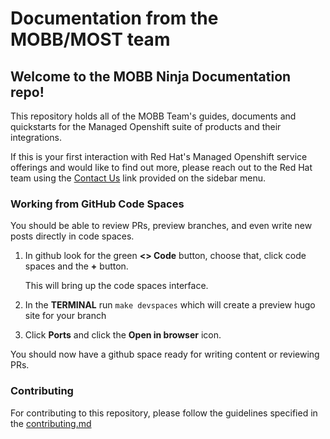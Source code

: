 # Documentation from the MOBB/MOST team

## Welcome to the MOBB Ninja Documentation repo!

This repository holds all of the MOBB Team's guides, documents and quickstarts for the Managed Openshift suite of products and their integrations.

If this is your first interaction with Red Hat's Managed Openshift service offerings and would like to find out more, please reach out to the Red Hat team using the [Contact Us](https://www.redhat.com/en/contact) link provided on the sidebar menu.

### Working from GitHub Code Spaces

You should be able to review PRs, preview branches, and even write new posts directly in code spaces.

1. In github look for the green **<> Code** button, choose that, click code spaces and the **+** button.

    This will bring up the code spaces interface.

1. In the **TERMINAL** run `make devspaces` which will create a preview hugo site for your branch

1. Click **Ports** and click the **Open in browser** icon.

You should now have a github space ready for writing content or reviewing PRs.


### Contributing

For contributing to this repository, please follow the guidelines specified in the [contributing.md](./CONTRIBUTING.md)
